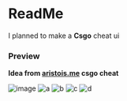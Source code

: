 # ReadMe
I planned to make a **Csgo** cheat ui

### Preview
**Idea from [aristois.me](https://www.unknowncheats.me/forum/cs-go-releases/334076-aristois-legit-cheat.html) csgo cheat**

![image](https://user-images.githubusercontent.com/95024755/191014263-f39ae6eb-cbea-4a21-aee6-3358a371010d.png)
![a](https://i.imgur.com/hJ8qJUY.png)
![b](https://i.imgur.com/fZh6QYI.png)
![c](https://i.imgur.com/rZUfl5M.png)
![d](https://i.imgur.com/pvpFKIG.png)

